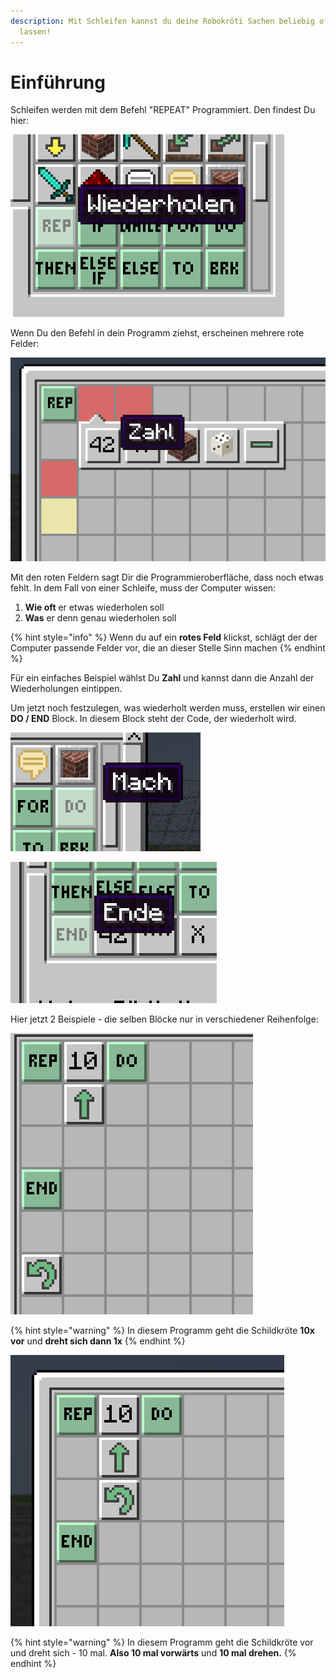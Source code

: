 ```yaml
---
description: Mit Schleifen kannst du deine Robokröti Sachen beliebig oft wiederholen
  lassen!
---
```


# Einführung

Schleifen werden mit dem Befehl "REPEAT" Programmiert. Den findest Du hier:

![Repeat ist des englische Wort f&#xFC;r &quot;Wiederholen&quot;](../../.gitbook/assets/turtle-rep.png)

Wenn Du den Befehl in dein Programm ziehst, erscheinen mehrere rote Felder:

![](../../.gitbook/assets/turtle-rep-ueberblick.png)

Mit den roten Feldern sagt Dir die Programmieroberfläche, dass noch etwas fehlt. In dem Fall von einer Schleife, muss der Computer wissen:

1. **Wie oft** er etwas wiederholen soll
2. **Was** er denn genau wiederholen soll 

{% hint style="info" %}
Wenn du auf ein **rotes Feld** klickst, schlägt der der Computer passende Felder vor, die an dieser Stelle Sinn machen
{% endhint %}

Für ein einfaches Beispiel wählst Du **Zahl** und kannst dann die Anzahl der Wiederholungen eintippen.

Um jetzt noch festzulegen, was wiederholt werden muss, erstellen wir einen **DO / END** Block. In diesem Block steht der Code, der wiederholt wird.

![Anfang des Blockes...](../../.gitbook/assets/turtre-rep-do.png)

![... und das Ende](../../.gitbook/assets/turtle-rep-end.png)

Hier jetzt 2 Beispiele - die selben Blöcke nur in verschiedener Reihenfolge:

![](../../.gitbook/assets/turtle-rep-schleife-1.png)

{% hint style="warning" %}
In diesem Programm geht die Schildkröte **10x vor** und **dreht sich dann 1x**
{% endhint %}

![](../../.gitbook/assets/turtle-rep-schleife-2.png)

{% hint style="warning" %}
In diesem Programm geht die Schildkröte vor und dreht sich - 10 mal. **Also 10 mal vorwärts** und **10 mal drehen.**
{% endhint %}

